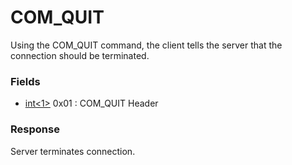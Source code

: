 
# COM_QUIT

Using the COM_QUIT command, the client tells the server that the connection should be terminated.


### Fields



* [int<1>](../protocol-data-types.md#fixed-length-integers) 0x01 : COM_QUIT Header



### Response


Server terminates connection.

